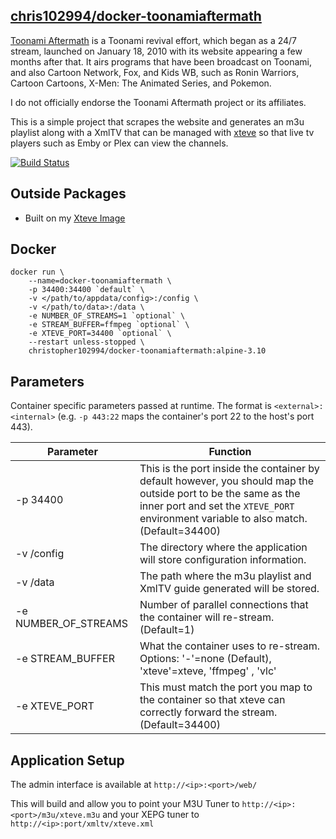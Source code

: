  
## [chris102994/docker-toonamiaftermath]()

[Toonami Aftermath](https://www.toonamiaftermath.com/) is a Toonami revival effort, which began as a 24/7 stream, launched on January 18, 2010 with its website appearing a few months after that. It airs programs that have been broadcast on Toonami, and also Cartoon Network, Fox, and Kids WB, such as Ronin Warriors, Cartoon Cartoons, X-Men: The Animated Series, and Pokemon. 

I do not officially endorse the Toonami Aftermath project or its affiliates. 

This is a simple project that scrapes the website and generates an m3u playlist along with a XmlTV that can be managed with [xteve](https://xteve.de/) so that live tv players such as Emby or Plex can view the channels. 

 [![Build Status](https://travis-ci.com/chris102994/docker-toonamiaftermath.svg?branch=master)](https://travis-ci.com/chris102994/docker-toonamiaftermath)

## Outside Packages
* Built on my [Xteve Image](https://github.com/chris102994/docker-xteve)

## Docker
```
docker run \
	--name=docker-toonamiaftermath \
	-p 34400:34400 `default` \
	-v </path/to/appdata/config>:/config \
  	-v </path/to/data>:/data \
  	-e NUMBER_OF_STREAMS=1 `optional` \
  	-e STREAM_BUFFER=ffmpeg `optional` \
  	-e XTEVE_PORT=34400 `optional` \
	--restart unless-stopped \
	christopher102994/docker-toonamiaftermath:alpine-3.10
```

## Parameters
Container specific parameters passed at runtime. The format is `<external>:<internal>` (e.g. `-p 443:22` maps the container's port 22 to the host's port 443).

| Parameter | Function |
| -------- | -------- |
| -p 34400 | This is the port inside the container by default however, you should map the outside port to be the same as the inner port and set the `XTEVE_PORT` environment variable to also match. (Default=34400) |
| -v /config | The directory where the application will store configuration information. |
| -v /data | The path where the m3u playlist and XmlTV guide generated will be stored. |
| -e NUMBER_OF_STREAMS | Number of parallel connections that the container will re-stream. (Default=1) |
| -e STREAM_BUFFER | What the container uses to re-stream. Options: '-'=none (Default), 'xteve'=xteve, 'ffmpeg' , 'vlc' |
| -e XTEVE_PORT | This must match the port you map to the container so that xteve can correctly forward the stream. (Default=34400) |

## Application Setup

The admin interface is available at `http://<ip>:<port>/web/`

This will build and allow you to point your M3U Tuner to `http://<ip>:<port>/m3u/xteve.m3u`
and your XEPG tuner to `http://<ip>:port/xmltv/xteve.xml`
